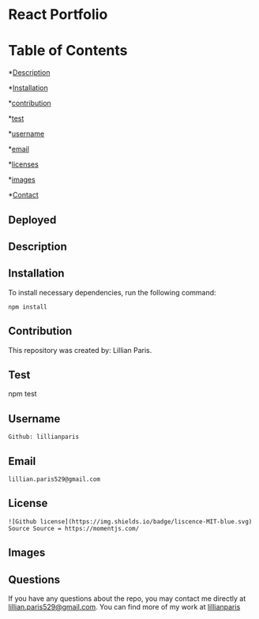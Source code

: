 # React Portfolio
# Table of Contents 

*[Description](#description) 

*[Installation](#Installation) 

*[contribution](#contribution) 

*[test](#test) 

*[username](#username) 

 *[email](#email) 

*[licenses](#licenses) 

*[images](#images) 

*[Contact](#Contact) 

## Deployed 

## Description



## Installation
To install necessary dependencies, run the following command:

```
npm install
```


## Contribution
This repository was created by: Lillian Paris.

    
## Test
npm test
    
## Username
    Github: lillianparis
    
## Email
    lillian.paris529@gmail.com
    
## License
    ![Github license](https://img.shields.io/badge/liscence-MIT-blue.svg)
    Source Source = https://momentjs.com/   

## Images




## Questions

If you have any questions about the repo, you may contact me directly at lillian.paris529@gmail.com. You can find more of my work at [lillianparis](https://github.com/lillianparis)

